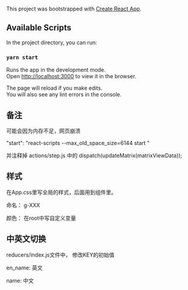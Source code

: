 This project was bootstrapped with [Create React App](https://github.com/facebook/create-react-app).

## Available Scripts

In the project directory, you can run:

### `yarn start`

Runs the app in the development mode.<br />
Open [http://localhost:3000](http://localhost:3000) to view it in the browser.

The page will reload if you make edits.<br />
You will also see any lint errors in the console.

## 备注

可能会因为内存不足，网页崩溃

"start": "react-scripts --max_old_space_size=6144 start "

并注释掉 actions/step.js 中的 dispatch(updateMatrix(matrixViewData));

## 样式

在App.css里写全局的样式，后面用到组件里。

命名： g-XXX 

颜色： 在root中写自定义变量

## 中英文切换

reducers/index.js文件中， 修改KEY的初始值

en_name: 英文

name: 中文